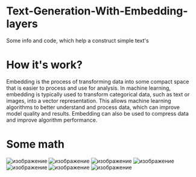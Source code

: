 # Text-Generation-With-Embedding-layers
Some info and code, which help a construct simple text's
# How it's work?
Embedding is the process of transforming data into some compact space that is easier to process and use for analysis. In machine learning, embedding is typically used to transform categorical data, such as text or images, into a vector representation. This allows machine learning algorithms to better understand and process data, which can improve model quality and results. Embedding can also be used to compress data and improve algorithm performance. 
# Some math
![изображение](https://github.com/vsdifficult/Text-Generation-With-Embedding-layers/assets/101355829/52b1fe79-0114-4441-99ab-d2e953ed919b)
![изображение](https://github.com/vsdifficult/Text-Generation-With-Embedding-layers/assets/101355829/ec8c34cd-444a-4e87-90a8-335060acec24)
![изображение](https://github.com/vsdifficult/Text-Generation-With-Embedding-layers/assets/101355829/ebc11f06-1712-4fdd-b491-d6ccdfe925ce)
![изображение](https://github.com/vsdifficult/Text-Generation-With-Embedding-layers/assets/101355829/8b0fcd99-5535-4b00-bcfb-c3bfa21fe3c6)
![изображение](https://github.com/vsdifficult/Text-Generation-With-Embedding-layers/assets/101355829/8bed984e-338c-4271-9ad8-1336a9148731)
![изображение](https://github.com/vsdifficult/Text-Generation-With-Embedding-layers/assets/101355829/f157cbd7-4a56-4f29-9e24-c33ff807f260)
![изображение](https://github.com/vsdifficult/Text-Generation-With-Embedding-layers/assets/101355829/9d68e27d-c1c8-4c91-aa01-3cf7cb66dee5)

